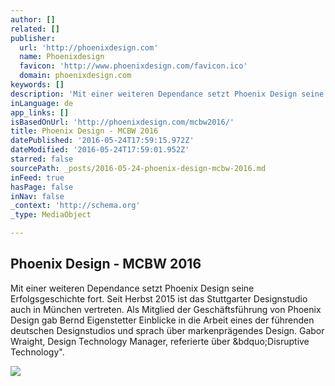 ```yaml
---
author: []
related: []
publisher:
  url: 'http://phoenixdesign.com'
  name: Phoenixdesign
  favicon: 'http://www.phoenixdesign.com/favicon.ico'
  domain: phoenixdesign.com
keywords: []
description: 'Mit einer weiteren Dependance setzt Phoenix Design seine Erfolgsgeschichte fort. Seit Herbst 2015 ist das Stuttgarter Designstudio auch in München vertreten. Als Mitglied der Geschäftsführung von Phoenix Design gab Bernd Eigenstetter Einblicke in die Arbeit eines der führenden deutschen Designstudios und sprach über markenprägendes Design. Gabor Wraight, Design Technology Manager, referierte über „Disruptive Technology".'
inLanguage: de
app_links: []
isBasedOnUrl: 'http://phoenixdesign.com/mcbw2016/'
title: Phoenix Design - MCBW 2016
datePublished: '2016-05-24T17:59:15.972Z'
dateModified: '2016-05-24T17:59:01.952Z'
starred: false
sourcePath: _posts/2016-05-24-phoenix-design-mcbw-2016.md
inFeed: true
hasPage: false
inNav: false
_context: 'http://schema.org'
_type: MediaObject

---
```

<article style=""><h1>Phoenix Design - MCBW 2016</h1><p>Mit einer weiteren Dependance setzt Phoenix Design seine Erfolgsgeschichte fort. Seit Herbst 2015 ist das Stuttgarter Designstudio auch in München vertreten. Als Mitglied der Geschäftsführung von Phoenix Design gab Bernd Eigenstetter Einblicke in die Arbeit eines der führenden deutschen Designstudios und sprach über markenprägendes Design. Gabor Wraight, Design Technology Manager, referierte über &amp;bdquo;Disruptive Technology".</p><img src="http://phoenixdesign.com/mcbw2016/images/02.jpg" /></article>